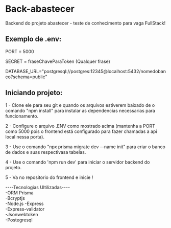 # Back-abastecer
Backend do projeto abastecer - teste de conhecimento para vaga FullStack!

## Exemplo de .env:
PORT = 5000    

SECRET = fraseChaveParaToken (Qualquer frase)    

DATABASE_URL="postgresql://postgres:12345@localhost:5432/nomedobanco?schema=public"

## Iniciando projeto:
1 - Clone ele para seu git e quando os arquivos estiverem baixado de o comando "npm install" para instalar as dependencias necessarias para funcionamento.    

2 - Configure o arquivo .ENV como mostrado acima (mantenha a PORT como 5000 pois o frontend está configurado para fazer chamadas a api local nessa porta).    

3 - Use o comando "npx prisma migrate dev --name init" para criar o banco de dados e suas respectivasa tabelas.    

4 - Use o comando 'npm run dev' para iniciar o servidor backend do projeto.    

5 - Va no repositorio do frontend e inicie !

----Tecnologias Ultilizadas----  
-ORM Prisma  
-Bcryptjs  
-Node.js
-Express  
-Express-validator   
-Jsonwebtoken    
-Postegresql   

